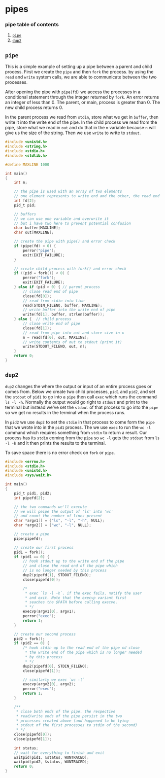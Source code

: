 # pipes
### pipe table of contents
1. [`pipe`](#pipe)
2. [`dup2`](#dup2)

## `pipe`
This is a simple example of setting up a pipe between a parent and child process. First we create the `pipe` and then `fork` the process. by using the `read` and `write` system calls, we are able to communicate between the two processes.  

After opening the pipe with `pipe(fd)` we access the processes in a conditional statement through the integer returned by `fork`. An error returns an integer of less than 0. The parent, or main, process is greater than 0. The new child process returns 0.  

In the parent process we read from `stdin`, store what we get in `buffer`, then write it into the write end of the pipe. In the child process we read from the pipe, store what we read in `out` and do that in the `n` variable because `n` will give us the size of the string. Then we use `write` to write to `stdout`.  

```C
#include <unistd.h>
#include <string.h>
#include <stdio.h>
#include <stdlib.h>

#define MAXLINE 1000

int main()
{
	int n;

    // the pipe is used with an array of two elements
    // one element represents to write end and the other, the read end
	int fd[2];
    pid_t pid;

    // buffers
    // we can use one variable and overwrite it
    // but i have two here to prevent potential confusion
	char buffer[MAXLINE];
    char out[MAXLINE];

    // create the pipe with pipe() and error check
	if (pipe(fd) < 0) {
		perror("pipe");
		exit(EXIT_FAILURE);
	}

    // create child process with fork() and error check
	if ((pid = fork()) < 0) {
		perror("fork");
		exit(EXIT_FAILURE);
	} else if (pid > 0)	{ // parent process
        // close read end of pipe
		close(fd[0]);
        // read from stdin into line
		read(STDIN_FILENO, buffer, MAXLINE);
        // write buffer into the write end of pipe
		write(fd[1], buffer, strlen(buffer));
	} else {  // child process
        // close write end of pipe
		close(fd[1]);
        // read from pipe into out and store size in n
		n = read(fd[0], out, MAXLINE);
        // write contents of out to stdout (print it)
		write(STDOUT_FILENO, out, n);
	}
	return 0;
}
```

## `dup2`
`dup2` changes the where the output or input of an entire process goes or comes from. Below we create two child processes, `pid1` and `pid2`, and set the `stdout` of `pid1` to go into a `pipe` then call `exec` which runs the command `ls -l -h`. Normally the output would go right to `stdout` and print to the terminal but instead we've set the `stdout` of that process to go into the `pipe` so we get no results in the terminal when the process runs.  

In `pid2` we use `dup2` to set the `stdin` in that process to come form the `pipe` that we wrote into in the `pid1` process. The we use `exec` to run the `wc -l` command which requires something from `stdin` to return a result. Our process has its `stdin` coming from the `pipe` so `wc -l` gets the `stdout` from `ls -l -h` and it then prints the results to the terminal.  

To save space there is no error check on `fork` or `pipe`.

```C
#include <errno.h>
#include <stdio.h>
#include <unistd.h>
#include <sys/wait.h>

int main()
{
	pid_t pid1, pid2;
	int pipefd[2];

	// the two commands we'll execute
	// we will peipe the output of 'ls' into 'wc'
	// and count the number of lines present
	char *argv1[] = {"ls", "-l", "-h", NULL};
	char *argv2[] = {"wc", "-l", NULL};

	// create a pipe
	pipe(pipefd);

	// create our first process
	pid1 = fork();
	if (pid1 == 0) {
		// hook stdout up to the write end of the pipe
		// and close the read end of the pipe which
		// is no longer needed by this process
		dup2(pipefd[1], STDOUT_FILENO);
		close(pipefd[0]);

		/*
		 * exec `ls -l -h`. if the exec fails, notify the user
		 * and exit. Note that the execvp variant first
		 * seaches the $PATH before calling execve.
		 * */
		execvp(argv1[0], argv1);
		perror("exec");
		return 1;
	}

	// create our second process
	pid2 = fork();
	if (pid2 == 0) {
		/* hook stdin up to the read end of the pipe nd close
		 * the write end of the pipe which is no longer needed
		 * by this process
		 * */
		dup2(pipefd[0], STDIN_FILENO);
		close(pipefd[1]);

		// similarly we exec `wc -l`
		execvp(argv2[0], argv2);
		perror("exec");
		return 1;
	}

	/**
	 * close both ends of the pipe. the respective
	 * read/write ends of the pipe persist in the two
	 * processes created above (and happened to be tying
	 * stdout of the first processes to stdin of the second)
	 * */
	close(pipefd[0]);
	close(pipefd[1]);
	
	int status;
	// wait for everything to finish and exit
	waitpid(pid1, &status, WUNTRACED);
	waitpid(pid2, &status, WUNTRACED);
	return 0;
}
```